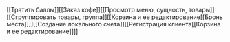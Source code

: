 [[Тратить баллы]][[Заказ кофе]][[Просмотр меню, сущность, товары]][[Сгруппировать товары, группа]][[Корзина и ее редактирование[[Бронь места]]]][[Создание локального счета]][[Регистрация клиента[[Корзина и ее редактирование]]]]